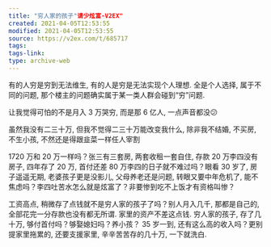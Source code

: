```yaml
---
title: "穷人家的孩子"请少炫富-V2EX"
created: 2021-04-05T12:53:55
modified: 2021-04-05T12:53:55
source: https://v2ex.com/t/685717
tags:
tags-link:
type: archive-web
---
```

有的人穷是穷到无法维生, 有的人是穷是无法实现个人理想. 全是个人选择, 属于不同的问题, 那个楼主的问题确实属于某一类人群会碰到“穷”问题.

让我觉得可怕的不是月入 3 万哭穷, 而是那 6 亿人, 一点声音都没😕

虽然我没有二三十万, 但我不觉得二三十万能改变我什么, 除非我不结婚, 不买房, 不生小孩, 不然还是得跟韭菜一样任人宰割

1720 万和 20 万一样吗？张三有三套房, 两套收租一套自住, 存款 20 万李四没有房子, 四年存了 20 万, 首付还差 80 万李四的日子就不难过吗？眼看 30 岁了, 房子遥遥无期, 老婆孩子更是没影儿, 父母养老还是问题, 转眼又要中年危机了, 能不焦虑吗？李四吐苦水怎么就是炫富了？非要惨到吃不上饭才有资格叫惨？

工资高点, 稍微存了点钱就不是穷人家的孩子了吗？别人月入几千, 那都是自己的, 全部花完一分存款也没有都无所谓. 家里的资产不差这点钱. 穷人家的孩子, 存了几十万, 够付首付吗？够娶媳妇吗？养小孩？ 35 岁一到, 还有这么高的收入吗？更别提家里拖累的, 还要支援家里, 辛辛苦苦存的几十万, 一下就洗白.